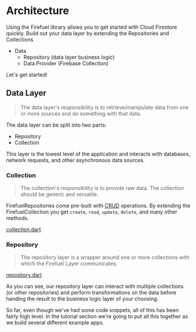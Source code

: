 # Architecture

Using the Firefuel library allows you to get started with Cloud Firestore quickly. Build out your data layer by extending the Repositories and Collections

- Data
  - Repository (data layer business logic)
  - Data Provider (Firebase Collection)

Let's get started!

## Data Layer

> The data layer's responsibility is to retrieve/manipulate data from one or more sources and do something with that data.

The data layer can be split into two parts:

- Repository
- Collection

This layer is the lowest level of the application and interacts with databases, network requests, and other asynchronous data sources.

### Collection

> The collection's responsibility is to provide raw data. The collection should be generic and versatile.

FirefuelRepositories come pre-built with [CRUD](https://en.wikipedia.org/wiki/Create,_read,_update_and_delete) operations.
By extending the FirefuelCollection you get `create`, `read`, `update`, `delete`, and many other methods.

[collection.dart](_snippets/architecture/collection.dart.md ":include")

### Repository

> The repository layer is a wrapper around one or more collections with which the Firefuel Layer communicates.

[repository.dart](_snippets/architecture/repository.dart.md ":include")

As you can see, our repository layer can interact with multiple collections (or other repositories) and perform transformations on the data before handing the result to the business logic layer of your choosing.

So far, even though we've had some code snippets, all of this has been fairly high level. In the tutorial section we're going to put all this together as we build several different example apps.
